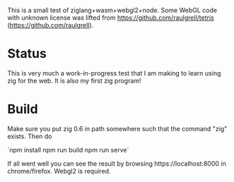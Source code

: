 This is a small test of ziglang+wasm+webgl2+node.
Some WebGL code with unknown license was lifted from https://github.com/raulgrell/tetris (https://github.com/raulgrell).

# Status

This is very much a work-in-progress test that I am making to learn using zig for the web.
It is also my first zig program!

# Build

Make sure you put zig 0.6 in path somewhere such that the command "zig" exists. Then do

´npm install
npm run build
npm run serve´

If all went well you can see the result by browsing https://localhost:8000 in chrome/firefox.
Webgl2 is required.